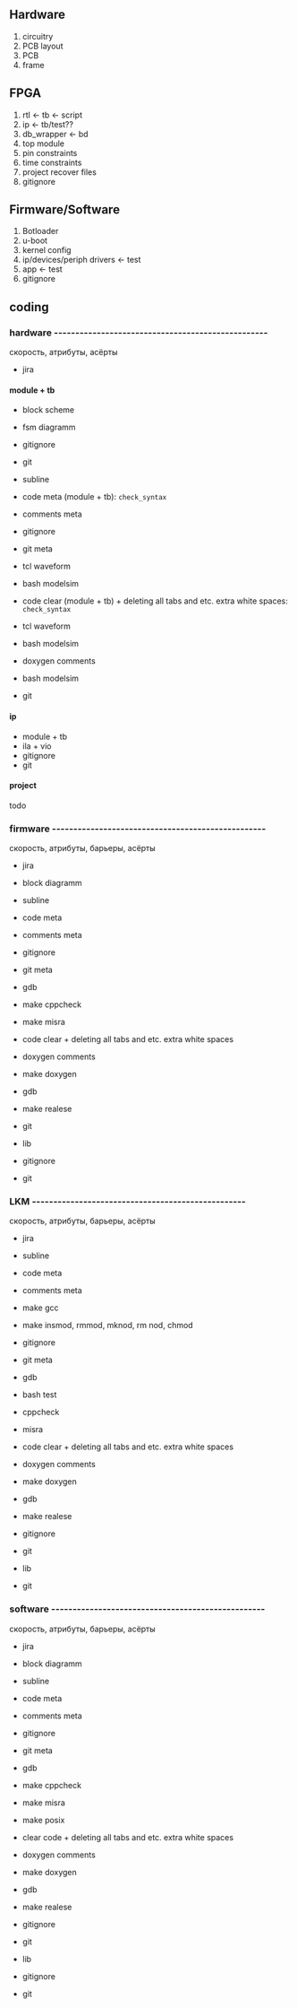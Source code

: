 ## Hardware
1. circuitry
2. PCB layout
3. PCB
4. frame

## FPGA
1. rtl <- tb <- script
2. ip <- tb/test??
3. db_wrapper <- bd
4. top module
5. pin constraints
6. time constraints
7. project recover files
8. gitignore

## Firmware/Software
1. Botloader
2. u-boot
3. kernel config
4. ip/devices/periph drivers <- test
5. app <- test
6. gitignore

## coding

### hardware --------------------------------------------------
скорость, атрибуты, асёрты

+ jira

#### module + tb
+ block scheme
+ fsm diagramm
+ gitignore
+ git

+ subline
+ code meta (module + tb): `check_syntax`
+ comments meta
+ gitignore
+ git meta
+ tcl waveform
+ bash modelsim
+ code clear (module + tb) + deleting all tabs and etc. extra white spaces: `check_syntax`
+ tcl waveform
+ bash modelsim
+ doxygen comments
+ bash modelsim
+ git

#### ip
+ module + tb
+ ila + vio
+ gitignore
+ git

#### project
todo



### firmware --------------------------------------------------
скорость, атрибуты, барьеры, асёрты

+ jira

+ block diagramm

+ subline
+ code meta
+ comments meta
+ gitignore
+ git meta
+ gdb
+ make cppcheck
+ make misra
+ code clear + deleting all tabs and etc. extra white spaces
+ doxygen comments
+ make doxygen
+ gdb
+ make realese
+ git

+ lib
+ gitignore
+ git

### LKM --------------------------------------------------
скорость, атрибуты, барьеры, асёрты

+ jira

+ subline
+ code meta
+ comments meta
+ make gcc
+ make insmod, rmmod, mknod, rm nod, chmod
+ gitignore
+ git meta
+ gdb
+ bash test
+ cppcheck
+ misra
+ code clear + deleting all tabs and etc. extra white spaces
+ doxygen comments
+ make doxygen
+ gdb
+ make realese
+ gitignore
+ git

+ lib
+ git

### software --------------------------------------------------
скорость, атрибуты, барьеры, асёрты

+ jira

+ block diagramm

+ subline
+ code meta
+ comments meta
+ gitignore
+ git meta
+ gdb
+ make cppcheck
+ make misra
+ make posix
+ clear code + deleting all tabs and etc. extra white spaces
+ doxygen comments
+ make doxygen
+ gdb
+ make realese
+ gitignore
+ git

+ lib
+ gitignore
+ git

